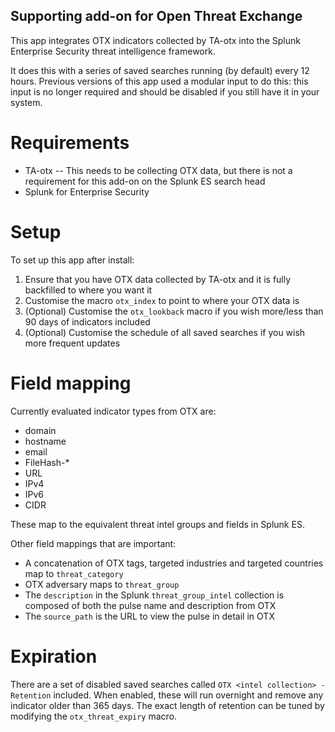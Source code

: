 Supporting add-on for Open Threat Exchange
-----------------------------------------

This app integrates OTX indicators collected by TA-otx into the Splunk Enterprise Security threat intelligence framework.

It does this with a series of saved searches running (by default) every 12 hours. Previous versions of this app used a modular input to do this: this input is no longer required and should be disabled if you still have it in your system.

Requirements
============

* TA-otx -- This needs to be collecting OTX data, but there is not a requirement for this add-on on the Splunk ES search head
* Splunk for Enterprise Security

Setup
=====
To set up this app after install:
1. Ensure that you have OTX data collected by TA-otx and it is fully backfilled to where you want it
1. Customise the macro `otx_index` to point to where your OTX data is 
1. (Optional) Customise the `otx_lookback` macro if you wish more/less than 90 days of indicators included
1. (Optional) Customise the schedule of all saved searches if you wish more frequent updates

Field mapping
=============
Currently evaluated indicator types from OTX are:

* domain
* hostname
* email
* FileHash-*
* URL
* IPv4
* IPv6
* CIDR

These map to the equivalent threat intel groups and fields in Splunk ES.

Other field mappings that are important:

* A concatenation of OTX tags, targeted industries and targeted countries map to `threat_category`
* OTX adversary maps to `threat_group`
* The `description` in the Splunk `threat_group_intel` collection is composed of both the pulse name and description from OTX
* The `source_path` is the URL to view the pulse in detail in OTX

Expiration
==========
There are a set of disabled saved searches called `OTX <intel collection> - Retention` included. When enabled, these will run overnight and remove any indicator older than 365 days. The exact length of retention can be tuned by modifying the `otx_threat_expiry` macro.
